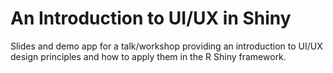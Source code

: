 # An Introduction to UI/UX in Shiny

Slides and demo app for a talk/workshop providing an introduction to UI/UX design principles and how to apply them in the R Shiny framework.
